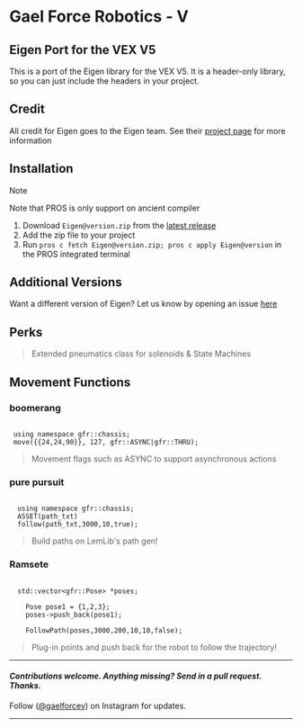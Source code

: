 # Gael Force Robotics - V 

## Eigen Port for the VEX V5
This is a port of the Eigen library for the VEX V5. It is a header-only library, so you can just include the headers in your project.

## Credit
All credit for Eigen goes to the Eigen team. See their [project page](https://eigen.tuxfamily.org/index.php?title=Main_Page) for more information

## Installation

> [!NOTE]
> Note that PROS is only support on ancient compiler

1. Download `Eigen@version.zip` from the [latest release](https://github.com/LemLib/Eigen/releases/latest)
2. Add the zip file to your project
3. Run `pros c fetch Eigen@version.zip; pros c apply Eigen@version` in the PROS integrated terminal

## Additional Versions

Want a different version of Eigen? Let us know by opening an issue [here](https://github.com/LemLib/Eigen/issues/new)

## Perks
 > Extended pneumatics class for solenoids &
 > State Machines

## Movement Functions
### boomerang
 ```

  using namespace gfr::chassis;
  move({{24,24,90}}, 127, gfr::ASYNC|gfr::THRU);

```
> Movement flags such as ASYNC to support asynchronous actions

### pure pursuit
```
  
  using namespace gfr::chassis;
  ASSET(path_txt)
  follow(path_txt,3000,10,true);

```
> Build paths on LemLib's path gen!

### Ramsete
```

  std::vector<gfr::Pose> *poses;
	
	Pose pose1 = {1,2,3};
	poses->push_back(pose1);

	FollowPath(poses,3000,200,10,10,false);

```
> Plug-in points and push back for the robot to follow the trajectory!

---
#### _Contributions welcome. Anything missing? Send in a pull request. Thanks._
Follow  ([@gaelforcev](https://instagram.com/gaelforcev)) on Instagram for updates.

---

